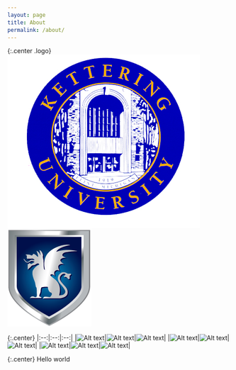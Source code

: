 ```yaml
---
layout: page
title: About
permalink: /about/
---
```


{:.center .logo}
![Alt text](/assets/logos/kulogo.png )
![Alt text](/assets/logos/btplogo.png )

{:.center}
|:--:|:--:|:--:|
|![Alt text]( /path/to/img.jpg )|![Alt text](/path/to/img.jpg )|![Alt text](/path/to/img.jpg )|
|![Alt text]( /path/to/img.jpg )|![Alt text](/path/to/img.jpg )|![Alt text](/path/to/img.jpg )|
|![Alt text]( /path/to/img.jpg )|![Alt text](/path/to/img.jpg )|![Alt text](/path/to/img.jpg )|

{:.center}
Hello world